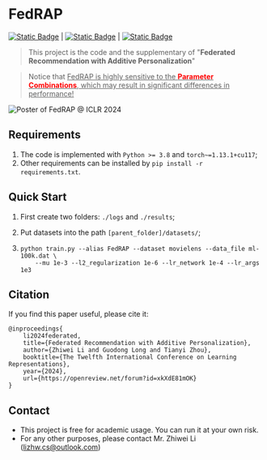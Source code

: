 # FedRAP

[![Static Badge](https://img.shields.io/badge/ICLR-17446-red?style=plastic&logo=iclr&labelColor=%2386C166&color=grey)](https://iclr.cc/virtual/2024/poster/17446) | [![Static Badge](https://img.shields.io/badge/OpenReview-FedRAP-red?style=plastic&logo=OpenReivew&labelColor=%23FCFAF2&color=grey)](https://openreview.net/forum?id=xkXdE81mOK) | [![Static Badge](https://img.shields.io/badge/arxiv-2301.09109-red?style=plastic&logo=arxiv&logoColor=white&labelColor=%23C73E3A&color=grey)](https://arxiv.org/abs/2301.09109)

> This project is the code and the supplementary of "**Federated Recommendation with Additive Personalization**"

> Notice that <u>FedRAP is highly sensitive to the <font color='red'>**Parameter Combinations**</font>, which may result in significant differences in performance!</u>


![Poster of FedRAP @ ICLR 2024](https://iclr.cc/media/PosterPDFs/ICLR%202024/17446.png)


## Requirements

1. The code is implemented with `Python >= 3.8` and `torch~=1.13.1+cu117`;
2. Other requirements can be installed by `pip install -r requirements.txt`.

## Quick Start

1. First create two folders: `./logs` and `./results`;

2. Put datasets into the path `[parent_folder]/datasets/`;

3. ``````
   python train.py --alias FedRAP --dataset movielens --data_file ml-100k.dat \
       --mu 1e-3 --l2_regularization 1e-6 --lr_network 1e-4 --lr_args 1e3
   ``````

## Citation

If you find this paper useful, please cite it:

```
@inproceedings{
    li2024federated,
    title={Federated Recommendation with Additive Personalization},
    author={Zhiwei Li and Guodong Long and Tianyi Zhou},
    booktitle={The Twelfth International Conference on Learning Representations},
    year={2024},
    url={https://openreview.net/forum?id=xkXdE81mOK}
}
```

## Contact

- This project is free for academic usage. You can run it at your own risk.
- For any other purposes, please contact Mr. Zhiwei Li ([lizhw.cs@outlook.com](mailto:lizhw.cs@outlook.com))